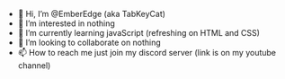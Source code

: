- 👋 Hi, I’m @EmberEdge (aka TabKeyCat)
- 👀 I’m interested in nothing
- 🌱 I’m currently learning javaScript (refreshing on HTML and CSS)
- 💞️ I’m looking to collaborate on nothing
- 📫 How to reach me just join my discord server (link is on my youtube channel)

<!---
EmberEdge/EmberEdge is a ✨ special ✨ repository because its `README.md` (this file) appears on your GitHub profile.
You can click the Preview link to take a look at your changes.
--->
